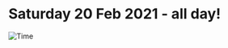 # Saturday 20 Feb 2021 - all day!
![Time](https://github.com/rich-ctm/today/workflows/Time/badge.svg)
